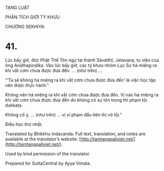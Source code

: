  

TẠNG LUẬT

PHÂN TÍCH GIỚI TỲ KHƯU

CHƯƠNG SEKHIYA:

# 41.

Lúc bấy giờ, đức Phật Thế Tôn ngự tại thành Sāvatthī, Jetavana, tu viện của ông Anāthapiṇḍika. Vào lúc bấy giờ, các tỳ khưu nhóm Lục Sư há miệng ra khi vắt cơm chưa được đưa đến. … (như trên) …

“‘Ta sẽ không há miệng ra khi vắt cơm chưa được đưa đến’ là việc học tập nên được thực hành.”

Không nên há miệng ra khi vắt cơm chưa được đưa đến. Vị nào há miệng ra khi vắt cơm chưa được đưa đến do không có sự tôn trọng thì phạm tội dukkaṭa.

Không cố ý, … (như trên) … vị vi phạm đầu tiên thì vô tội.”

Điều học thứ nhất.

Translated by Bhikkhu Indacanda. Full text, translation, and notes are available at the translator’s website: [http://tamtangpaliviet.net/](http://tamtangpaliviet.net/).

Used by kind permission of the translator.

Prepared for SuttaCentral by Ayya Vimala.